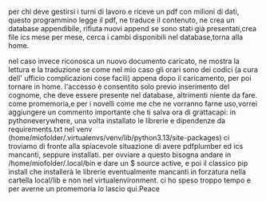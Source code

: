per chi deve gestirsi i turni di lavoro e riceve un pdf con milioni di dati, questo programmino legge il pdf, ne traduce il contenuto, ne crea un database appendibile, rifiuta nuovi append se sono stati già presentati,crea file ics mese per mese, cerca i cambi disponibili nel database,torna alla home.

nel caso invece riconosca un nuovo documento caricato, ne mostra la lettura e la traduzione se come nel mio caso gli orari sono dei codici (a cura dell' ufficio complicazioni cose facili) appena dopo il caricamento, per poi tornare in home.
l'accesso è consentito solo previo inserimento del cognome, che deve essere presente nel database, altrimenti niente da fare.
come promemoria,e per i novelli come me che ne vorranno farne uso,vorrei aggiungere un commento importante che ti salva ora di grattacapi: 
in pythoneverywhere, una volta installato le librerie e dipendenze da requirements.txt nel venv (home/miofolder/.virtualenvs/venv/lib/python3.13/site-packages) ci troviamo di fronte alla spiacevole situazione di avere pdfplumber ed ics mancanti, seppure installati.
per ovviare a questo bisogna andare in /home/miofolder/.local/bin e dare un $ source active, e poi il classico pip install che installerà le librerie eventualmente mancanti in forzatura nella cartella local/lib e non nel virtualenvironment.
ci ho speso troppo tempo e per averne un promemoria lo lascio qui.Peace
